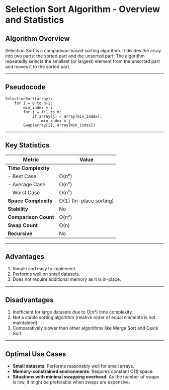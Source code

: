 # Selection Sort Algorithm - Overview and Statistics

## Algorithm Overview
Selection Sort is a comparison-based sorting algorithm. It divides the array into two parts: the sorted part and the unsorted part. The algorithm repeatedly selects the smallest (or largest) element from the unsorted part and moves it to the sorted part.

---

## Pseudocode
```text
SelectionSort(array):
    for i = 0 to n-1:
        min_index = i
        for j = i+1 to n:
            if array[j] < array[min_index]:
                min_index = j
        Swap(array[i], array[min_index])
```
---

## Key Statistics

| **Metric**              | **Value**                         |
|--------------------------|------------------------------------|
| **Time Complexity**      |                                   |
| - Best Case             | O(n²)                            |
| - Average Case          | O(n²)                            |
| - Worst Case            | O(n²)                            |
| **Space Complexity**     | O(1) (In-place sorting)          |
| **Stability**            | No                               |
| **Comparison Count**     | O(n²)                            |
| **Swap Count**           | O(n)                             |
| **Recursive**            | No                               |

---

## Advantages
1. Simple and easy to implement.
2. Performs well on small datasets.
3. Does not require additional memory as it is in-place.

---

## Disadvantages
1. Inefficient for large datasets due to O(n²) time complexity.
2. Not a stable sorting algorithm (relative order of equal elements is not maintained).
3. Comparatively slower than other algorithms like Merge Sort and Quick Sort.

---

## Optimal Use Cases
- **Small datasets**: Performs reasonably well for small arrays.
- **Memory-constrained environments**: Requires constant O(1) space.
- **Situations with minimal swapping overhead**: As the number of swaps is low, it might be preferable when swaps are expensive.
